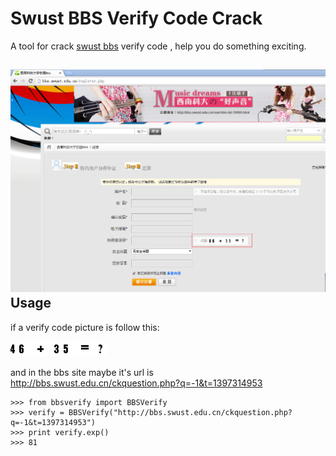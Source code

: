 Swust BBS Verify Code Crack
====================================
A tool for crack [swust bbs](http://bbs.swust.edu.cn/) verify code , help you do something exciting.

![regist page](https://raw.githubusercontent.com/lcygithub/BBSVerifyCode/master/pics/verify.png)
Usage
----------------------------------
if a verify code picture is follow this:

![vefify code](https://raw.githubusercontent.com/lcygithub/BBSVerifyCode/master/pics/46+35.png "vefify code")

and in the bbs site maybe it's url is http://bbs.swust.edu.cn/ckquestion.php?q=-1&t=1397314953

    >>> from bbsverify import BBSVerify
    >>> verify = BBSVerify("http://bbs.swust.edu.cn/ckquestion.php?q=-1&t=1397314953")
    >>> print verify.exp()
    >>> 81


